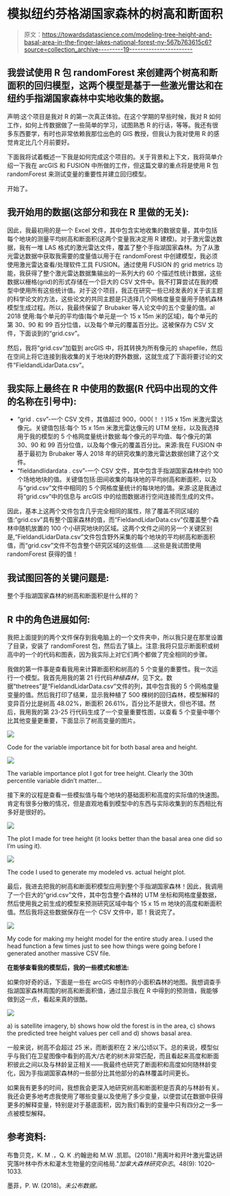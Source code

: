 # 模拟纽约芬格湖国家森林的树高和断面积

> 原文：<https://towardsdatascience.com/modeling-tree-height-and-basal-area-in-the-finger-lakes-national-forest-ny-567b763615c6?source=collection_archive---------19----------------------->

## 我尝试使用 R 包 randomForest 来创建两个树高和断面积的回归模型，这两个模型是基于一些激光雷达和在纽约手指湖国家森林中实地收集的数据。

声明:这个项目是我对 R 的第一次真正体验。在这个学期的早些时候，我对 R 如何工作，如何上传数据做了一些简单的学习，试图熟悉 R 的行话，等等。我还有很多东西要学，有时也非常依赖我那位出色的 GIS 教授，但我认为我对使用 R 的感觉肯定比几个月前要好。

下面我将试着概述一下我是如何完成这个项目的。关于背景和上下文，我将简单介绍一下我在 arcGIS 和 FUSION 中所做的工作，但这篇文章的重点将是使用 R 包 randomForest 来测试变量的重要性并建立回归模型。

开始了。

## 我开始用的数据(这部分和我在 R 里做的无关):

因此，我最初用的是一个 Excel 文件，其中包含实地收集的数据变量，其中包括每个地块的测量平均树高和断面积(这两个变量我决定用 R 建模)。对于激光雷达数据，我有一堆 LAS 格式的激光雷达文件，覆盖了整个手指湖国家森林。为了从激光雷达数据中获取我需要的度量值以用于在 randomForest 中创建模型，我必须使用激光雷达查看/处理软件工具 FUSION。通过使用 FUSION 的 grid metrics 功能，我获得了整个激光雷达数据集输出的一系列大约 60 个描述性统计数据，这些数据以栅格(grid)的形式存储在一个巨大的 CSV 文件中。我不打算尝试在我的模型中使用所有这些统计值。对于这个项目，我正在研究一些已经发表的关于该主题的科学论文的方法，这些论文的共同主题是只选择几个网格度量变量用于随机森林模型生成过程。所以，我最终保留了 Brubaker 等人论文中的五个变量的值。al 2018 使用:每个单元的平均值(每个单元是一个 15 x 15m 米的区域)，每个单元的第 30、90 和 99 百分位值，以及每个单元的覆盖百分比。这被保存为 CSV 文件，下面谈到的“grid.csv”。

然后，我将“grid.csv”加载到 arcGIS 中，将其转换为所有像元的 shapefile，然后在空间上将它连接到我收集的关于地块的野外数据，这就生成了下面将要讨论的文件“FieldandLidarData.csv”。

## 我实际上最终在 R 中使用的数据(R 代码中出现的文件的名称在引号中):

*   “grid . csv”-一个 CSV 文件，其值超过 900，000(！！)15 x 15m 米激光雷达像元。关键值包括:每个 15 x 15m 米激光雷达像元的 UTM 坐标，以及我选择用于我的模型的 5 个格网度量统计数据:每个像元的平均值、每个像元的第 30、90 和 99 百分位值，以及每个像元的覆盖百分比。来源:我在 FUSION 中基于最初为 Brubaker 等人 2018 年的研究收集的激光雷达数据创建了这个文件。
*   “fieldandlidardata . csv”-一个 CSV 文件，其中包含手指湖国家森林中约 100 个场地地块的值。关键值包括:田间收集的每块地的平均树高和断面积，以及与“grid.csv”文件中相同的 5 个网格度量统计的每块地的值。来源:这是我通过将“grid.csv”中的信息与 arcGIS 中的绘图数据进行空间连接而生成的文件。

因此，基本上这两个文件包含几乎完全相同的属性，除了覆盖不同区域的值:“grid.csv”具有整个国家森林的值，而“FieldandLidarData.csv”仅覆盖整个森林中随机放置的 100 个小研究地块的区域。这两个文件之间的另一个关键区别是,“FieldandLidarData.csv”文件包含野外采集的每个地块的平均树高和断面积值，而“grid.csv”文件不包含整个研究区域的这些值……这些是我试图使用 randomForest 获得的值！

## 我试图回答的关键问题是:

整个手指湖国家森林的树高和断面积是什么样的？

## R 中的角色进展如何:

我把上面提到的两个文件保存到我电脑上的一个文件夹中，所以我只是在那里设置了目录，安装了 randomForest 包，然后去了镇上。注意:我将只显示断面积或树高中的一个的代码和图表，因为我实际上对它们两个都做了完全相同的步骤。

我做的第一件事是查看我用来计算断面积和树高的 5 个变量的重要性。我一次运行一个模型。我首先用我的第 21 行代码*种植森林*，见下文。数据“thetrees”是“FieldandLidarData.csv”文件的列，其中包含我的 5 个网格度量变量的值。然后我打印了结果，显示我种植了 500 棵树的回归森林，模型解释的变异百分比是树高 48.02%，断面积 26.61%，百分比不是很大，但也不错。然后，我用我的第 23-25 行代码生成了一个变量重要性图，以查看 5 个变量中哪个比其他变量更重要，下面显示了树高变量的图片。

![](img/5ef31f881a41c6a064b930a65681b341.png)

Code for the variable importance bit for both basal area and height.

![](img/3048e6c5d497ade85182ad852e6e4391.png)

The variable importance plot I got for tree height. Clearly the 30th percentile variable didn’t matter…

接下来的议程是查看一些模拟值与每个地块的基础面积和高度的实际值的快速图。肯定有很多分散的情况，但是直观地看到模型中的东西与实际收集到的东西相比有多好是很好的。

![](img/eab6663d818773da17e0d7145d6c6873.png)

The plot I made for tree height (it looks better than the basal area one did so I’m using it).

![](img/8eef10da651757ebaa140c5a3210368d.png)

The code I used to generate my modeled vs. actual height plot.

最后，我进去把我的树高和断面积模型应用到整个手指湖国家森林！因此，我调用了一个巨大的“grid.csv”文件，其中包含整个森林的 UTM 坐标和网格度量数据，然后使用我之前生成的模型来预测研究区域中每个 15 x 15 m 地块的高度和断面积值。然后我将这些数据保存在一个 CSV 文件中，耶！我说完了。

![](img/298c33c7b030c798c8e5570094e262dc.png)

My code for making my height model for the entire study area. I used the head function a few times just to see how things were going before I generated another massive CSV file.

**在能够查看我的模型后，我的一些模式和想法:**

如果你好奇的话，下面是一些在 arcGIS 中制作的小面积森林的地图。我想调查手指湖国家森林周围的树高和断面积值，通过显示我在 R 中得到的预测值，我能够做到这一点，看起来真的很酷。

![](img/1119bcbcd8470822fdb207529f28cc63.png)

a) is satellite imagery, b) shows how old the forest is in the area, c) shows the predicted tree height values per cell and d) shows basal area.

一般来说，树高不会超过 25 米，而断面积在 2 米/公顷以下。总的来说，模型似乎与我们在卫星图像中看到的高大/古老的树木非常匹配，而且看起来高度和断面积彼此之间以及与林龄呈正相关——我最终也研究了断面积和高度如何随林龄变化，因为手指湖国家森林的一些部分比其他部分的森林覆盖时间更长。

如果我有更多的时间，我想我会更深入地研究树高和断面积是否真的与林龄有关。我还会更多地考虑我使用了哪些变量以及使用了多少变量，以便尝试在数据中获得更多的解释变量，特别是对于基底面积，因为我们看到的变量中只有四分之一多一点被模型解释。

## 参考资料:

布鲁贝克，K. M .，Q. K .约翰逊和 M.W .凯耶。(2018)."用离叶和开叶激光雷达研究落叶林中乔木和灌木生物量的空间格局."*加拿大森林研究杂志*。48(9): 1020–1033.

墨菲，P. W. (2018)。*未公布数据。*